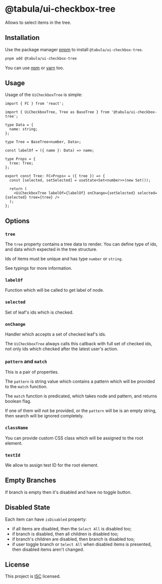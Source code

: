 # @tabula/ui-checkbox-tree

Allows to select items in the tree.

## Installation

Use the package manager [pnpm](https://pnpm.io) to install `@tabula/ui-checkbox-tree`.

```bash
pnpm add @tabula/ui-checkbox-tree
```

You can use [npm](https://npmjs.com) or [yarn](https://yarnpkg.com) too.

## Usage

Usage of the `UiCheckboxTree` is simple:

```tsx
import { FC } from 'react';

import { UiCheckboxTree, Tree as BaseTree } from '@tabula/ui-checkbox-tree';

type Data = {
  name: string;
};

type Tree = BaseTree<number, Data>;

const labelOf = ({ name }: Data) => name;

type Props = {
  tree: Tree;
};

export const Tree: FC<Props> = ({ tree }) => {
  const [selected, setSelected] = useState<Set<number>>(new Set());

  return (
    <UiCheckboxTree labelOf={labelOf} onChange={setSelected} selected={selected} tree={tree} />
  );
};
```

## Options

### `tree`

The `tree` property contains a tree data to render. You can define type of ids, and data which expected in the tree
structure.

Ids of items must be unique and has type `number` or `string`.

See typings for more information.

### `labelOf`

Function which will be called to get label of node.

### `selected`

Set of leaf's ids which is checked.

### `onChange`

Handler which accepts a set of checked leaf's ids.

The `UiCheckboxTree` always calls this callback with full set of checked ids, not only ids which checked after the latest
user's action.

### `pattern` and `match`

This is a pair of properties.

The `pattern` is string value which contains a pattern which will be provided to the `match` function.

The `match` function is predicated, which takes node and pattern, and returns boolean flag.

If one of them will not be provided, or the `pattern` will be is an empty string, then search will be ignored
completely.

### `className`

You can provide custom CSS class which will be assigned to the root element.

### `testId`

We allow to assign test ID for the root element.

## Empty Branches

If branch is empty then it's disabled and have no toggle button.

## Disabled State

Each item can have `isDisabled` property:

- if all items are disabled, then the `Select All` is disabled too;
- if branch is disabled, then all children is disabled too;
- if branch's children are disabled, then branch is disabled too;
- if user toggle branch or `Select All` when disabled items is presented, then disabled items aren't changed.

## License

This project is [ISC](https://choosealicense.com/licenses/isc/) licensed.
